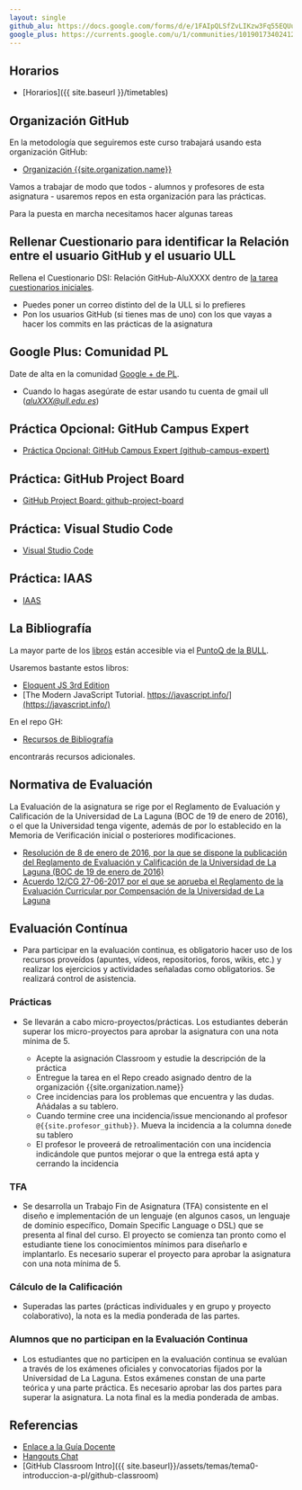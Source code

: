 ```yaml
---
layout: single
github_alu: https://docs.google.com/forms/d/e/1FAIpQLSfZvLIKzw3Fq55EQUuyDMJdbKfvA4p4yBdYmBsKXggnfPuBDA/viewform
google_plus: https://currents.google.com/u/1/communities/101901734024125937720
---
```


## Horarios

* [Horarios]({{ site.baseurl }}/timetables)

## Organización GitHub

En la metodología que seguiremos este curso trabajará usando esta organización GitHub:

* [Organización {{site.organization.name}}](https://github.com/{{site.organization.name}})

Vamos a trabajar de modo que todos - alumnos y profesores de esta asignatura - usaremos repos en esta organización para las prácticas.

Para la puesta en marcha necesitamos hacer algunas tareas

## Rellenar Cuestionario para identificar la Relación entre el usuario GitHub y el usuario ULL

Rellena el Cuestionario DSI: Relación GitHub-AluXXXX dentro de <a href="{{page.github_alu}}">la tarea cuestionarios iniciales</a>.  

* Puedes poner un correo distinto del de la ULL si lo prefieres
* Pon los usuarios GitHub (si tienes mas de uno) con los que vayas a hacer los commits en las prácticas de la asignatura

## Google Plus: Comunidad PL

Date de alta en la comunidad [Google + de PL]({{page.google_plus}}). 

* Cuando lo hagas asegúrate de estar usando tu cuenta de gmail ull (*aluXXX@ull.edu.es*)

## Práctica Opcional: GitHub Campus Expert

* [Práctica Opcional: GitHub Campus Expert (github-campus-expert)]({{site.baseurl}}/practicas/github-campus-expert)

## Práctica: GitHub Project Board

* [GitHub Project Board: github-project-board]({{site.baseurl}}/practicas/github-project-board)

## Práctica: Visual Studio Code

* [Visual Studio Code]({{site.baseurl}}/practicas/visual-studio-code)

## Práctica: IAAS

* [IAAS]({{site.baseurl}}/practicas/iaas)

## La Bibliografía

La mayor parte de los [libros]({{site.baseurl}}/references) están accesible via el [PuntoQ de la BULL](/resources#bull).

Usaremos bastante estos libros:

* [Eloquent JS 3rd Edition](https://eloquentjavascript.net/)
* [The Modern JavaScript Tutorial. https://javascript.info/](https://javascript.info/)

En el repo GH:

* [Recursos de Bibliografía]({{site.books_shared}})

encontrarás recursos adicionales.


## Normativa de Evaluación

La Evaluación de la asignatura se rige por el Reglamento de Evaluación y Calificación de la Universidad de La Laguna (BOC de 19 de enero de 2016), o el que la Universidad tenga vigente, además de por lo establecido en la Memoria de Verificación inicial o posteriores modificaciones.

* [Resolución de 8 de enero de 2016, por la que se dispone la publicación del
Reglamento de Evaluación y Calificación de la Universidad de La Laguna (BOC de 19
de enero de 2016)](https://riull.ull.es/xmlui/bitstream/handle/915/4096/reglamento_evaluacion_calificacion.pdf)
* [Acuerdo 12/CG 27-06-2017 por el que se aprueba el Reglamento de la
Evaluación Curricular por Compensación de la Universidad de La Laguna](https://riull.ull.es/xmlui/bitstream/handle/915/8580/acuerdo12.pdf?sequence=1&isAllowed=y)

## Evaluación Contínua

* Para participar en la evaluación continua, es obligatorio hacer uso de los recursos proveídos (apuntes, vídeos, repositorios, foros, wikis, etc.) y realizar los ejercicios y actividades señaladas como obligatorios. Se realizará control de asistencia.

<!--
* Se realizarán micro-exámenes a lo largo del curso que incluyen cuestiones de desarrollo de conceptos y ejercicios prácticos. Una parte de estos ejercicios está destinada a autentificar los conocimientos que se han adquirido durante la elaboración de los proyectos mencionados en los otros apartados. Antes de las pruebas de evaluación continua se invierte cierto tiempo en la preparación mediante cuestionarios. Los estudiantes deberán superar los micro-exámenes para aprobar la asignatura con una nota mínima de 5 (sobre 10) en cada uno de ellos.

* Estos exámenes se realizan en inglés y en ellos se valora la capacidad lingüística en este idioma.
-->

### Prácticas

* Se llevarán a cabo micro-proyectos/prácticas. Los estudiantes deberán superar los micro-proyectos para aprobar la asignatura con una nota mínima de 5.

  * Acepte la asignación Classroom y estudie la descripción de la práctica
  * Entregue la tarea en el Repo creado asignado dentro de la organización {{site.organization.name}}
  * Cree incidencias para los problemas que encuentra y las dudas. Añádalas a su tablero.
  * Cuando termine cree una incidencia/issue mencionando al profesor `@{{site.profesor_github}}`. Mueva la incidencia a la columna `done`de su tablero
  * El profesor le proveerá de retroalimentación con una incidencia indicándole que puntos mejorar o que la entrega está apta y cerrando la incidencia

### TFA

* Se desarrolla un Trabajo Fin de Asignatura (TFA) consistente en el diseño e implementación de un lenguaje (en algunos casos, un lenguaje de dominio específico, Domain Specific Language o DSL) que se presenta al final del curso. El proyecto se comienza tan pronto como el estudiante tiene los conocimientos mínimos para diseñarlo e implantarlo. Es necesario superar el proyecto para aprobar la asignatura con una nota mínima de 5.

### Cálculo de la Calificación

* Superadas las partes (prácticas individuales y en grupo y proyecto colaborativo), la nota es la media ponderada de las partes.

### Alumnos que no participan en la Evaluación Continua

* Los estudiantes que no participen en la evaluación continua se evalúan a través de los exámenes oficiales y convocatorias fijados por la Universidad de La Laguna.
Estos exámenes constan de una parte teórica y una parte práctica. Es necesario aprobar las dos partes para superar la asignatura. La nota final es la media ponderada de ambas.

## Referencias

* [Enlace a la Guía Docente](https://www.ull.es/apps/guias/guias/view_guide/16020/)
* [Hangouts Chat](practicas/hangoutschat/)
* [GitHub Classroom Intro]({{ site.baseurl}}/assets/temas/tema0-introduccion-a-pl/github-classroom)
